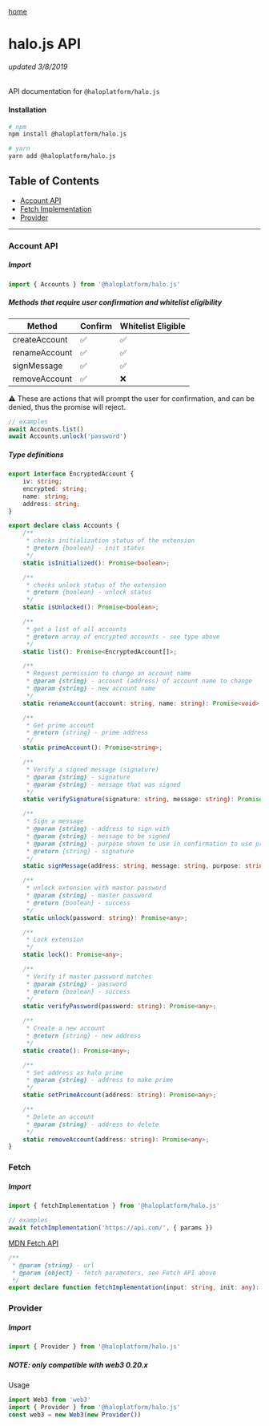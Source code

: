 [home](../README.md)

# halo.js API
###### updated 3/8/2019

API documentation for `@haloplatform/halo.js`

#### Installation

```bash
# npm
npm install @haloplatform/halo.js

# yarn
yarn add @haloplatform/halo.js
```

## Table of Contents

- [Account API](#account-api)
- [Fetch Implementation](#fetch)
- [Provider](#provider)


---
### Account API
##### Import
```js
import { Accounts } from '@haloplatform/halo.js'
```

##### Methods that require user confirmation and whitelist eligibility
| Method        | Confirm            | Whitelist Eligible |
| --------------|--------------------|--------------------|
| createAccount | :white_check_mark: | :white_check_mark: |       
| renameAccount | :white_check_mark: | :white_check_mark: |
| signMessage   | :white_check_mark: | :white_check_mark: |
| removeAccount | :white_check_mark: | :x: |

:warning: These are actions that will prompt the user for confirmation, and can be denied, thus the promise will reject. 

```js
// examples
await Accounts.list()
await Accounts.unlock('password')
```

##### Type definitions
```ts
export interface EncryptedAccount {
    iv: string;
    encrypted: string;
    name: string;
    address: string;
}

export declare class Accounts {
    /**
     * checks initialization status of the extension
     * @return {boolean} - init status
     */
    static isInitialized(): Promise<boolean>;

    /**
     * checks unlock status of the extension
     * @return {boolean} - unlock status
     */
    static isUnlocked(): Promise<boolean>;

    /**
     * get a list of all accounts
     * @return array of encrypted accounts - see type above
     */
    static list(): Promise<EncryptedAccount[]>;

    /**
     * Request permission to change an account name
     * @param {string} - account (address) of account name to change
     * @param {string} - new account name
     */
    static renameAccount(account: string, name: string): Promise<void>;

    /**
     * Get prime account
     * @return {string} - prime address
     */
    static primeAccount(): Promise<string>;

    /**
     * Verify a signed message (signature)
     * @param {string} - signature
     * @param {string} - message that was signed
     */
    static verifySignature(signature: string, message: string): Promise<any>;

    /**
     * Sign a message
     * @param {string} - address to sign with
     * @param {string} - message to be signed
     * @param {string} - purpose shown to use in confirmation to use private key to sign
     * @return {string} - signature
     */
    static signMessage(address: string, message: string, purpose: string): Promise<any>;

    /**
     * unlock extension with master password
     * @param {string} - master password
     * @return {boolean} - success
     */
    static unlock(password: string): Promise<any>;

    /**
     * Lock extension
     */
    static lock(): Promise<any>;

    /**
     * Verify if master password matches
     * @param {string} - password
     * @return {boolean} - success
     */
    static verifyPassword(password: string): Promise<any>;

    /**
     * Create a new account
     * @return {string} - new address
     */
    static create(): Promise<any>;

    /**
     * Set address as halo prime
     * @param {string} - address to make prime
     */
    static setPrimeAccount(address: string): Promise<any>;

    /**
     * Delete an account
     * @param {string} - address to delete
     */
    static removeAccount(address: string): Promise<any>;
}
```


### Fetch
##### Import
```js
import { fetchImplementation } from '@haloplatform/halo.js'
```

```js
// examples
await fetchImplementation('https://api.com/', { params })
```

[MDN Fetch API](https://developer.mozilla.org/en-US/docs/Web/API/Fetch_API/Using_Fetch)
```ts
/**
 * @param {string} - url
 * @param {object} - fetch parameters, see Fetch API above
 */
export declare function fetchImplementation(input: string, init: any): Promise<any>;
```


### Provider

##### Import
```js
import { Provider } from '@haloplatform/halo.js'
```

##### NOTE: only compatible with web3 0.20.x

Usage
```js
import Web3 from 'web3'
import { Provider } from '@haloplatform/halo.js'
const web3 = new Web3(new Provider())
```